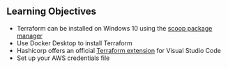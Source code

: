 ## Learning Objectives

* Terraform can be installed on Windows 10 using the [scoop package manager](https://scoop.sh/)
* Use Docker Desktop to install Terraform
* Hashicorp offers an official [Terraform extension](https://marketplace.visualstudio.com/items?itemName=HashiCorp.terraform&ssr=false#qna) for Visual Studio Code
* Set up your AWS credentials file